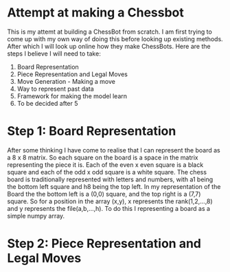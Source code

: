 # Attempt at making a Chessbot

This is my attemt at building a ChessBot from scratch. I am first trying to come up with my own way of doing this before looking up existing methods. After which I will look up online how they make ChessBots. Here are the steps I believe I will need to take:

1) Board Representation
2) Piece Representation and Legal Moves
3) Move Generation - Making a move
4) Way to represent past data
5) Framework for making the model learn
6) To be decided after 5

# Step 1: Board Representation

After some thinking I have come to realise that I can represent the board as a 8 x 8 matrix. So each square on the board is a space in the matrix representing the piece it is. Each of the even x even square is a black square and each of the odd x odd square is a white square. The chess board is traditionally represented with letters and numbers, with a1 being the bottom left square and h8 being the top left. In my representation of the Board the the bottom left is a (0,0) square, and the top right is a (7,7) square. So for a position in the array (x,y), x represents the rank(1,2,...,8) and y represents the file(a,b,...,h). To do this I representing a board as a simple numpy array.

# Step 2: Piece Representation and Legal Moves
